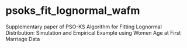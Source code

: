 # psoks_fit_lognormal_wafm
Supplementary paper of PSO-KS Algorithm for Fitting Lognormal Distribution: Simulation and Empirical Example using Women Age at First Marriage Data

